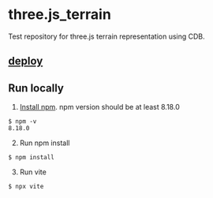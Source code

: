 # three.js_terrain
Test repository for three.js terrain representation using CDB.

## [deploy](https://contigianfranco.github.io/test_three.js/)

## Run locally

1. [Install npm](https://nodejs.org/en). npm version should be at least 8.18.0

```
$ npm -v
8.18.0
```

2. Run npm install
```
$ npm install
```

3. Run vite
```
$ npx vite
```
